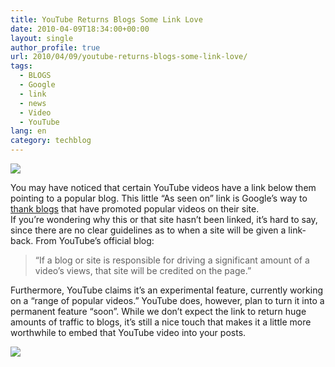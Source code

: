 ```yaml
---
title: YouTube Returns Blogs Some Link Love
date: 2010-04-09T18:34:00+00:00
layout: single
author_profile: true
url: 2010/04/09/youtube-returns-blogs-some-link-love/
tags:
  - BLOGS
  - Google
  - link
  - news
  - Video
  - YouTube
lang: en
category: techblog
---
```

[![](http://1.bp.blogspot.com/_vaUVXcmC3OI/S79ru1wM2UI/AAAAAAAAB3A/FAKiGjK9x9Y/s1600/youtube-logo.jpg)](http://1.bp.blogspot.com/_vaUVXcmC3OI/S79ru1wM2UI/AAAAAAAAB3A/FAKiGjK9x9Y/s1600/youtube-logo.jpg)

You may have noticed that certain YouTube videos have a link below them pointing to a popular blog. This little “As seen on” link is Google’s way to [thank blogs](http://youtube-global.blogspot.com/2010/04/celebrating-curators-as-seen-on-comes.html) that have promoted popular videos on their site.  
If you’re wondering why this or that site hasn’t been linked, it’s hard to say, since there are no clear guidelines as to when a site will be given a link-back. From YouTube’s official blog:

> “If a blog or site is responsible for driving a significant amount of a video’s views, that site will be credited on the page.”

Furthermore, YouTube claims it’s an experimental feature, currently working on a “range of popular videos.” YouTube does, however, plan to turn it into a permanent feature “soon”. While we don’t expect the link to return huge amounts of traffic to blogs, it’s still a nice touch that makes it a little more worthwhile to embed that YouTube video into your posts.

[![](http://4.bp.blogspot.com/_vaUVXcmC3OI/S79r-X60gCI/AAAAAAAAB3E/y6T_IPCjPks/s400/youtube_link.jpg)](http://4.bp.blogspot.com/_vaUVXcmC3OI/S79r-X60gCI/AAAAAAAAB3E/y6T_IPCjPks/s1600/youtube_link.jpg)
